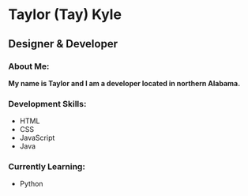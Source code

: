 # Taylor (Tay) Kyle
## Designer & Developer
### About Me:
**My name is Taylor and I am a developer located in northern Alabama.**

### Development Skills:
* HTML
* CSS
* JavaScript
* Java

### Currently Learning:
* Python
